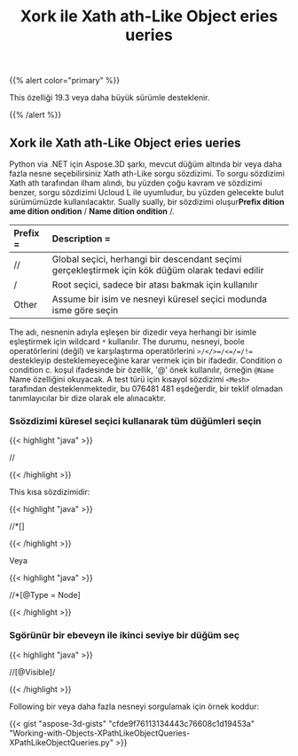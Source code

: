 ﻿---
title: Xork ile Xath ath-Like Object eries ueries
type: docs
weight: 120
url: /tr/python-net/work-with-xpath-like-object-queries/
description: Python via .NET için Aspose.3D şarkı, mevcut düğüm altında bir veya daha fazla nesne seçebilirsiniz Xath ath-Like sorgu sözdizimi. To sorgu sözdizimi Xath ath tarafından ilham alındı, bu yüzden çoğu kavram ve sözdizimi benzer, sorgu sözdizimi Ucloud L ile uyumludur, bu yüzden gelecekte bulut sürümümüzde kullanılacaktır.
---
{{% alert color="primary" %}} 

This özelliği 19.3 veya daha büyük sürümle desteklenir.

{{% /alert %}} 
## **Xork ile Xath ath-Like Object eries ueries**
Python via .NET için Aspose.3D şarkı, mevcut düğüm altında bir veya daha fazla nesne seçebilirsiniz Xath ath-Like sorgu sözdizimi. To sorgu sözdizimi Xath ath tarafından ilham alındı, bu yüzden çoğu kavram ve sözdizimi benzer, sorgu sözdizimi Ucloud L ile uyumludur, bu yüzden gelecekte bulut sürümümüzde kullanılacaktır. Sually sually, bir sözdizimi oluşur**Prefix dition ame dition ondition** / **Name dition ondition** /.

|**Prefix =**|**Description =**|
|:- |:- |
|//|Global seçici, herhangi bir descendant seçimi gerçekleştirmek için kök düğüm olarak tedavi edilir|
|/|Root seçici, sadece bir atası bakmak için kullanılır|
|Other|Assume bir isim ve nesneyi küresel seçici modunda isme göre seçin|
The adı, nesnenin adıyla eşleşen bir dizedir veya herhangi bir isimle eşleştirmek için wildcard `*` kullanılır. The durumu, nesneyi, boole operatörlerini (değil) ve karşılaştırma operatörlerini `>/</>=/<=/=/!=` destekleyip desteklemeyeceğine karar vermek için bir ifadedir. Condition o condition c. koşul ifadesinde bir özellik, '@' önek kullanılır, örneğin `@Name` Name özelliğini okuyacak. A test türü için kısayol sözdizimi `<Mesh>` tarafından desteklenmektedir, bu 076481 481 eşdeğerdir, bir teklif olmadan tanımlayıcılar bir dize olarak ele alınacaktır.
### **Ssözdizimi küresel seçici kullanarak tüm düğümleri seçin**
{{< highlight "java" >}}

 //<Node>

{{< /highlight >}}

This kısa sözdizimidir:

{{< highlight "java" >}}

 //*[<Node>]

{{< /highlight >}}

Veya

{{< highlight "java" >}}

 //*[@Type = Node]

{{< /highlight >}}
### **Sgörünür bir ebeveyn ile ikinci seviye bir düğüm seç**
{{< highlight "java" >}}

 //<Node>[@Visible]/<Node>

{{< /highlight >}}

Following bir veya daha fazla nesneyi sorgulamak için örnek koddur:

{{< gist "aspose-3d-gists" "cfde9f76113134443c76608c1d19453a" "Working-with-Objects-XPathLikeObjectQueries-XPathLikeObjectQueries.py" >}}
